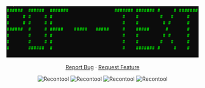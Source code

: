 <div align="center">
<a href="#">
    <img src="pic.png" alt="Logo" height="135px">
  </a>
<p align="center">
    <a
      href="https://github.com/Shirshakhtml/pdf-to-text/issues/new?assignees=&labels=bug">Report
      Bug</a>
    ·
    <a href="https://github.com/Shirshakhtml/pdf-to-text/issues">Request Feature</a>
  </p>

  <img alt="Recontool" src="https://img.shields.io/github/stars/Shirshakhtml/pdf-to-text">
  <img alt="Recontool" src="https://img.shields.io/github/issues/Shirshakhtml/pdf-to-text">
  <img alt="Recontool" src="https://img.shields.io/github/license/Shirshakhtml/pdf-to-text">
  <img alt="Recontool" src="https://img.shields.io/github/languages/code-size/Shirshakhtml/pdf-to-text"> <br />  <br />

</div>
